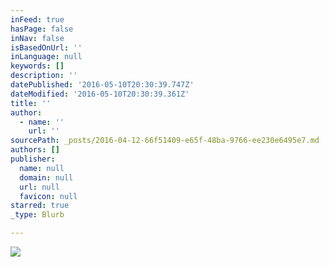 ```yaml
---
inFeed: true
hasPage: false
inNav: false
isBasedOnUrl: ''
inLanguage: null
keywords: []
description: ''
datePublished: '2016-05-10T20:30:39.747Z'
dateModified: '2016-05-10T20:30:39.361Z'
title: ''
author:
  - name: ''
    url: ''
sourcePath: _posts/2016-04-12-66f51409-e65f-48ba-9766-ee230e6495e7.md
authors: []
publisher:
  name: null
  domain: null
  url: null
  favicon: null
starred: true
_type: Blurb

---
```

![](https://the-grid-user-content.s3-us-west-2.amazonaws.com/cd9585f4-3df8-4159-beb3-babdf52e6ed7.jpg)